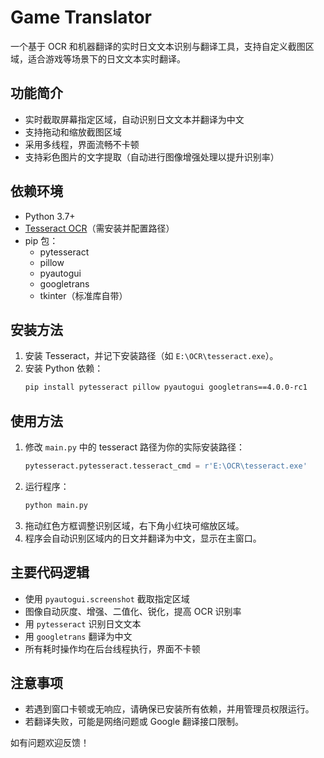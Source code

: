 # Game Translator

一个基于 OCR 和机器翻译的实时日文文本识别与翻译工具，支持自定义截图区域，适合游戏等场景下的日文文本实时翻译。

## 功能简介

- 实时截取屏幕指定区域，自动识别日文文本并翻译为中文
- 支持拖动和缩放截图区域
- 采用多线程，界面流畅不卡顿
- 支持彩色图片的文字提取（自动进行图像增强处理以提升识别率）

## 依赖环境

- Python 3.7+
- [Tesseract OCR](https://github.com/tesseract-ocr/tesseract)（需安装并配置路径）
- pip 包：
  - pytesseract
  - pillow
  - pyautogui
  - googletrans
  - tkinter（标准库自带）

## 安装方法

1. 安装 Tesseract，并记下安装路径（如 `E:\OCR\tesseract.exe`）。
2. 安装 Python 依赖：
   ```bash
   pip install pytesseract pillow pyautogui googletrans==4.0.0-rc1
   ```

## 使用方法

1. 修改 `main.py` 中的 tesseract 路径为你的实际安装路径：
   ```python
   pytesseract.pytesseract.tesseract_cmd = r'E:\OCR\tesseract.exe'
   ```
2. 运行程序：
   ```bash
   python main.py
   ```
3. 拖动红色方框调整识别区域，右下角小红块可缩放区域。
4. 程序会自动识别区域内的日文并翻译为中文，显示在主窗口。

## 主要代码逻辑

- 使用 `pyautogui.screenshot` 截取指定区域
- 图像自动灰度、增强、二值化、锐化，提高 OCR 识别率
- 用 `pytesseract` 识别日文文本
- 用 `googletrans` 翻译为中文
- 所有耗时操作均在后台线程执行，界面不卡顿

## 注意事项

- 若遇到窗口卡顿或无响应，请确保已安装所有依赖，并用管理员权限运行。
- 若翻译失败，可能是网络问题或 Google 翻译接口限制。



如有问题欢迎反馈！